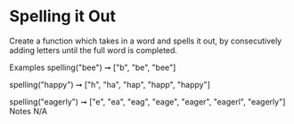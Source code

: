 # Spelling it Out

Create a function which takes in a word and spells it out, by consecutively adding letters until the full word is completed.

Examples
spelling("bee") ➞ ["b", "be", "bee"]

spelling("happy") ➞ ["h", "ha", "hap", "happ", "happy"]

spelling("eagerly") ➞ ["e", "ea", "eag", "eage", "eager", "eagerl", "eagerly"]
Notes
N/A
